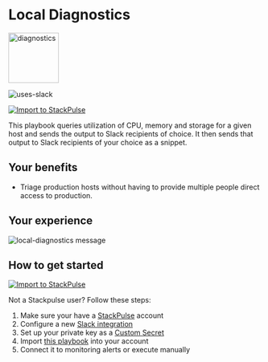 # Local Diagnostics

<img src="../../images/ssh.png" width="100" alt="diagnostics">

![uses-slack](https://img.shields.io/static/v1?label=uses&message=Slack&style=flat&logo=slack&color=4A154B)

[![Import to StackPulse](../../images/open_in_stackpulse.svg)](https://app.stackpulse.io/playbook/create#https://github.com/stackpulse/playbooks/blob/master/local-diagnostics/playbook.yaml)

This playbook queries utilization of CPU, memory and storage for a given host and sends the output to Slack recipients of choice.
It then sends that output to Slack recipients of your choice as a snippet.

## Your benefits

- Triage production hosts without having to provide multiple people direct access to production.

## Your experience

![local-diagnostics message](../../images/ssh.png)

## How to get started

[![Import to StackPulse](../../images/diagnostics_output.png)](https://app.stackpulse.io/playbook/create#https://github.com/stackpulse/playbooks/blob/master/local-diagnostics/playbook.yaml)

Not a Stackpulse user? Follow these steps:

1. Make sure your have a [StackPulse](https://stackpulse.com/get-started) account
2. Configure a  new [Slack integration](https://docs.stackpulse.io/getting_started/#step-3-configure-a-new-slack-integration)
3. Set up your private key as a [Custom Secret](https://docs.stackpulse.io/integrations/#custom-integrations-secrets)
4. Import [this playbook](https://app.stackpulse.io/playbooks) into your account
5. Connect it to monitoring alerts or execute manually
